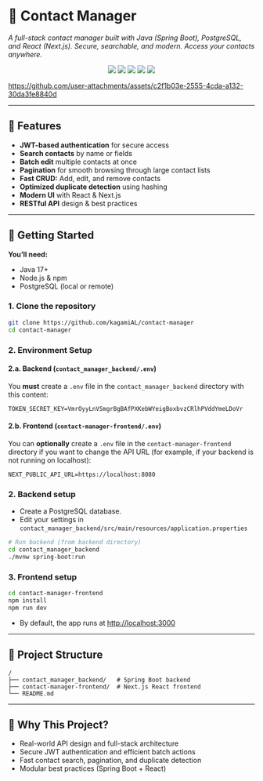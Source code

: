 # 📱 Contact Manager

_A full-stack contact manager built with Java (Spring Boot), PostgreSQL, and React (Next.js). Secure, searchable, and modern. Access your contacts anywhere._

<p align="center">
  <img src="https://img.shields.io/badge/Java-17+-red?logo=java&logoColor=white&style=for-the-badge" />
  <img src="https://img.shields.io/badge/Spring_Boot-3.x-brightgreen?logo=springboot&logoColor=white&style=for-the-badge" />
  <img src="https://img.shields.io/badge/PostgreSQL-15+-316192?logo=postgresql&logoColor=white&style=for-the-badge" />
  <img src="https://img.shields.io/badge/React-Next.js-61DAFB?logo=react&logoColor=black&style=for-the-badge" />
  <img src="https://img.shields.io/badge/JWT-Auth-000000?logo=jsonwebtokens&logoColor=white&style=for-the-badge" />
</p>

https://github.com/user-attachments/assets/c2f1b03e-2555-4cda-a132-30da3fe8840d

---

## 🧩 Features

- **JWT-based authentication** for secure access
- **Search contacts** by name or fields
- **Batch edit** multiple contacts at once
- **Pagination** for smooth browsing through large contact lists
- **Fast CRUD:** Add, edit, and remove contacts
- **Optimized duplicate detection** using hashing
- **Modern UI** with React & Next.js
- **RESTful API** design & best practices

---

## 🚀 Getting Started

**You’ll need:**
- Java 17+
- Node.js & npm
- PostgreSQL (local or remote)

### 1. Clone the repository
```bash
git clone https://github.com/kagamiAL/contact-manager
cd contact-manager
````

### 2. Environment Setup

#### 2.a. Backend (`contact_manager_backend/.env`)

You **must** create a `.env` file in the `contact_manager_backend` directory with this content:

```
TOKEN_SECRET_KEY=VmrOyyLnVSmgrBgBAfPXKebWYeigBoxbvzCRlhPVddYmeLDoVr
```

#### 2.b. Frontend (`contact-manager-frontend/.env`)

You can **optionally** create a `.env` file in the `contact-manager-frontend` directory if you want to change the API URL (for example, if your backend is not running on localhost):

```
NEXT_PUBLIC_API_URL=https://localhost:8080
```

### 2. Backend setup

* Create a PostgreSQL database.
* Edit your settings in
  `contact_manager_backend/src/main/resources/application.properties`

```bash
# Run backend (from backend directory)
cd contact_manager_backend
./mvnw spring-boot:run
```

### 3. Frontend setup

```bash
cd contact-manager-frontend
npm install
npm run dev
```

* By default, the app runs at [http://localhost:3000](http://localhost:3000)

---

## 📂 Project Structure

```
/
├── contact_manager_backend/   # Spring Boot backend
├── contact-manager-frontend/  # Next.js React frontend
└── README.md
```

---

## 🧠 Why This Project?

* Real-world API design and full-stack architecture
* Secure JWT authentication and efficient batch actions
* Fast contact search, pagination, and duplicate detection
* Modular best practices (Spring Boot + React)
